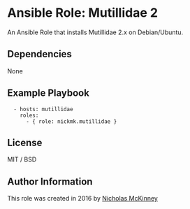 # Ansible Role: Mutillidae 2

An Ansible Role that installs Mutillidae 2.x on Debian/Ubuntu.

## Dependencies

None

## Example Playbook
```
  - hosts: mutillidae
    roles:
      - { role: nickmk.mutillidae }
```    
## License

MIT / BSD

## Author Information

This role was created in 2016 by [Nicholas McKinney](http://malware.tech)
